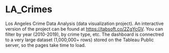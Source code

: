 # LA_Crimes
Los Angeles Crime Data Analysis (data visualization project). 
An interactive version of the project can be found at https://tabsoft.co/2ZgYcGV. You can filter by year (2010-2019), by crime type, etc. The dashboard is connectred to a very large dataset (1,000,000+ rows) stored on the Tableau Public server, so the pages take time to load.
